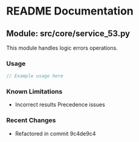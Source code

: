 # README Documentation

## Module: src/core/service_53.py

This module handles logic errors operations.

### Usage

```javascript
// Example usage here
```

### Known Limitations

- Incorrect results Precedence issues

### Recent Changes

- Refactored in commit 9c4de9c4
